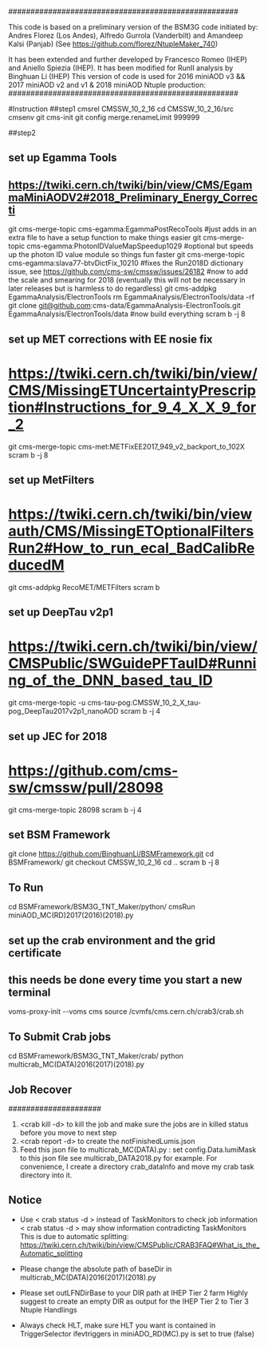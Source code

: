 ####################################################

This code is based on a preliminary version of the BSM3G code initiated by:
Andres Florez (Los Andes), Alfredo Gurrola (Vanderbilt) and Amandeep Kalsi (Panjab) 
(See https://github.com/florez/NtupleMaker_740)

It has been extended and further developed by Francesco Romeo (IHEP) and Aniello Spiezia (IHEP).
It has been modified for RunII analysis by Binghuan Li (IHEP)
This version of code is used for 2016 miniAOD v3 && 2017 miniAOD v2 and v1 & 2018 miniAOD  Ntuple production:
####################################################

#Instruction
##step1
cmsrel CMSSW_10_2_16
cd CMSSW_10_2_16/src
cmsenv
git cms-init
git config merge.renameLimit 999999

##step2
## set up Egamma Tools
## https://twiki.cern.ch/twiki/bin/view/CMS/EgammaMiniAODV2#2018_Preliminary_Energy_Correcti 
git cms-merge-topic cms-egamma:EgammaPostRecoTools #just adds in an extra file to have a setup function to make things easier
git cms-merge-topic cms-egamma:PhotonIDValueMapSpeedup1029 #optional but speeds up the photon ID value module so things fun faster
git cms-merge-topic cms-egamma:slava77-btvDictFix_10210 #fixes the Run2018D dictionary issue, see https://github.com/cms-sw/cmssw/issues/26182
#now to add the scale and smearing for 2018 (eventually this will not be necessary in later releases but is harmless to do regardless)
git cms-addpkg EgammaAnalysis/ElectronTools
rm EgammaAnalysis/ElectronTools/data -rf
git clone git@github.com:cms-data/EgammaAnalysis-ElectronTools.git EgammaAnalysis/ElectronTools/data
#now build everything
scram b -j 8
         

## set up MET corrections with EE nosie fix
# https://twiki.cern.ch/twiki/bin/view/CMS/MissingETUncertaintyPrescription#Instructions_for_9_4_X_X_9_for_2
git cms-merge-topic cms-met:METFixEE2017_949_v2_backport_to_102X  
scram b -j 8

## set up MetFilters
# https://twiki.cern.ch/twiki/bin/viewauth/CMS/MissingETOptionalFiltersRun2#How_to_run_ecal_BadCalibReducedM
git cms-addpkg RecoMET/METFilters
scram b

## set up DeepTau v2p1
# https://twiki.cern.ch/twiki/bin/view/CMSPublic/SWGuidePFTauID#Running_of_the_DNN_based_tau_ID
git cms-merge-topic -u cms-tau-pog:CMSSW_10_2_X_tau-pog_DeepTau2017v2p1_nanoAOD
scram b -j 4

## set up JEC for 2018
# https://github.com/cms-sw/cmssw/pull/28098
git cms-merge-topic 28098
scram b -j 4

## set BSM Framework
git clone https://github.com/BinghuanLi/BSMFramework.git
cd BSMFramework/
git checkout CMSSW_10_2_16
cd ..
scram b -j 8


## To Run ##
cd BSMFramework/BSM3G_TNT_Maker/python/
cmsRun miniAOD_MC(RD)2017(2016)(2018).py 

## set up the crab environment and the grid certificate
## this needs be done every time you start a new terminal
voms-proxy-init --voms cms
source /cvmfs/cms.cern.ch/crab3/crab.sh

## To Submit Crab jobs ###
cd BSMFramework/BSM3G_TNT_Maker/crab/
python multicrab_MC(DATA)2016(2017)(2018).py

## Job Recover ######
#####################
1. <crab kill -d> to kill the job and make sure the jobs are in killed status before you move to next step
2. <crab report -d> to create the notFinishedLumis.json
3. Feed this json file to multicrab_MC(DATA).py : 
    set config.Data.lumiMask to this json file
    see multicrab_DATA2018.py for example.
    For convenience, I create a directory crab_dataInfo and move my crab task directory into it.



## Notice ###
- Use < crab status -d > instead of TaskMonitors to check job information 
  < crab status -d > may show information contradicting TaskMonitors
  This is due to automatic splitting:
  https://twiki.cern.ch/twiki/bin/view/CMSPublic/CRAB3FAQ#What_is_the_Automatic_splitting
  

- Please change the absolute path of baseDir in multicrab_MC(DATA)2016(2017)(2018).py
- Please set outLFNDirBase to your DIR path at IHEP Tier 2 farm
  Highly suggest to create an empty DIR as output for the IHEP Tier 2 to Tier 3 Ntuple Handlings

- Always check HLT, make sure
    HLT you want is contained in TriggerSelector
    ifevtriggers in miniADO_RD(MC).py is set to true (false)

 
